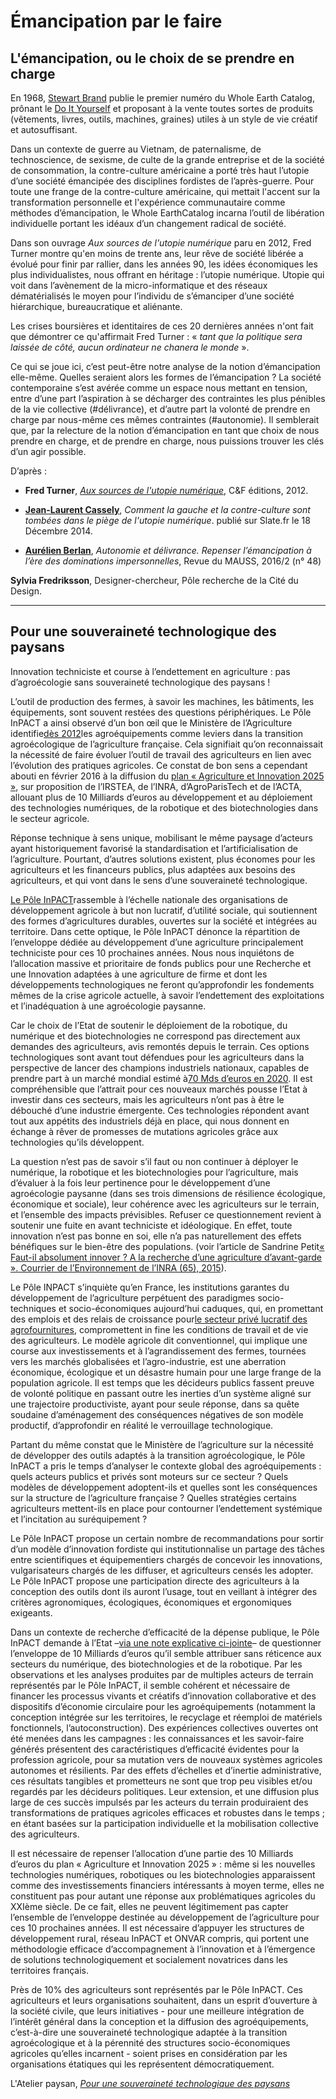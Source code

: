 # Émancipation par le faire

## L'émancipation, ou le choix de se prendre en charge

En 1968, [Stewart Brand](https://fr.wikipedia.org/wiki/Stewart_Brand) publie le premier numéro du Whole Earth Catalog, prônant le [Do It Yourself](https://fr.wikipedia.org/wiki/Do_it_yourself) et proposant à la vente toutes sortes de produits \(vêtements, livres, outils, machines, graines\) utiles à un style de vie créatif et autosuffisant.

Dans un contexte de guerre au Vietnam, de paternalisme, de technoscience, de sexisme, de culte de la grande entreprise et de la société de consommation, la contre-culture américaine a porté très haut l’utopie d’une société émancipée des disciplines fordistes de l’après-guerre. Pour toute une frange de la contre-culture américaine, qui mettait l'accent sur la transformation personnelle et l'expérience communautaire comme méthodes d’émancipation, le Whole EarthCatalog incarna l’outil de libération individuelle portant les idéaux d’un changement radical de société.

Dans son ouvrage _Aux sources de l'utopie numérique_ paru en 2012, Fred Turner montre qu'en moins de trente ans, leur rêve de société libérée a évolué pour finir par rallier, dans les années 90, les idées économiques les plus individualistes, nous offrant en héritage : l’utopie numérique. Utopie qui voit dans l’avènement de la micro-informatique et des réseaux dématérialisés le moyen pour l’individu de s’émanciper d’une société hiérarchique, bureaucratique et aliénante.

Les crises boursières et identitaires de ces 20 dernières années n'ont fait que démontrer ce qu'affirmait Fred Turner : « _tant que la politique sera laissée de côté, aucun ordinateur ne chanera le monde_ ».

Ce qui se joue ici, c’est peut-être notre analyse de la notion d’émancipation elle-même. Quelles seraient alors les formes de l’émancipation ? La société contemporaine s’est avérée comme un espace nous mettant en tension, entre d’une part l’aspiration à se décharger des contraintes les plus pénibles de la vie collective \(\#délivrance\), et d’autre part la volonté de prendre en charge par nous-même ces mêmes contraintes \(\#autonomie\). Il semblerait que, par la relecture de la notion d’émancipation en tant que choix de nous prendre en charge, et de prendre en charge, nous puissions trouver les clés d’un agir possible.

D’après :

* **Fred Turner**, [_Aux sources de l'utopie numérique_](http://cfeditions.com/Turner/), C&F éditions, 2012.

* [**Jean-Laurent Cassely**](http://www.slate.fr/source/jean-laurent-cassely), _Comment la gauche et la contre-culture sont tombées dans le piège de l'utopie numérique_. publié sur Slate.fr le 18 Décembre 2014.

* [**Aurélien Berlan**](https://www.cairn.info/publications-de-Berlan-Aurélien--80289.htm), _Autonomie et délivrance. Repenser l’émancipation à l’ère des dominations impersonnelles_, Revue du MAUSS, 2016/2 \(n° 48\)

**Sylvia Fredriksson**, Designer-chercheur, Pôle recherche de la Cité du Design.

---

## **Pour une souveraineté technologique des paysans**

Innovation techniciste et course à l’endettement en agriculture : pas d’agroécologie sans souveraineté technologique des paysans !

L’outil de production des fermes, à savoir les machines, les bâtiments, les équipements, sont souvent restées des questions périphériques. Le Pôle InPACT a ainsi observé d’un bon œil que le Ministère de l’Agriculture identifie[dès 2012](http://agriculture.gouv.fr/remise-du-rapport-sur-lagro-ecologie-par-marion-guillou-stephane-le-foll-0)les agroéquipements comme leviers dans la transition agroécologique de l’agriculture française. Cela signifiait qu’on reconnaissait la nécessité de faire évoluer l’outil de travail des agriculteurs en lien avec l’évolution des pratiques agricoles. Ce constat de bon sens a cependant abouti en février 2016 à la diffusion du [plan « Agriculture et Innovation 2025 »](http://agriculture.gouv.fr/plan-agriculture-innovation-2025-premier-bilan-des-actions), sur proposition de l’IRSTEA, de l’INRA, d’AgroParisTech et de l’ACTA, allouant plus de 10 Milliards d’euros au développement et au déploiement des technologies numériques, de la robotique et des biotechnologies dans le secteur agricole.

Réponse technique à sens unique, mobilisant le même paysage d’acteurs ayant historiquement favorisé la standardisation et l’artificialisation de l’agriculture. Pourtant, d’autres solutions existent, plus économes pour les agriculteurs et les financeurs publics, plus adaptées aux besoins des agriculteurs, et qui vont dans le sens d’une souveraineté technologique.

[Le Pôle InPACT](http://agricultures-alternatives.org/rubrique12.html)rassemble à l’échelle nationale des organisations de développement agricole à but non lucratif, d’utilité sociale, qui soutiennent des formes d’agricultures durables, ouvertes sur la société et intégrées au territoire. Dans cette optique, le Pôle InPACT dénonce la répartition de l’enveloppe dédiée au développement d’une agriculture principalement techniciste pour ces 10 prochaines années. Nous nous inquiétons de l’allocation massive et prioritaire de fonds publics pour une Recherche et une Innovation adaptées à une agriculture de firme et dont les développements technologiques ne feront qu’approfondir les fondements mêmes de la crise agricole actuelle, à savoir l’endettement des exploitations et l’inadéquation à une agroécologie paysanne.

Car le choix de l’Etat de soutenir le déploiement de la robotique, du numérique et des biotechnologies ne correspond pas directement aux demandes des agriculteurs, avis remontés depuis le terrain. Ces options technologiques sont avant tout défendues pour les agriculteurs dans la perspective de lancer des champions industriels nationaux, capables de prendre part à un marché mondial estimé à[70 Mds d’euros en 2020](http://www.agrapresse.fr/le-march-mondial-des-robots-agricoles-va-passer-de-3-73-mrd-d-ici-2024-art412853-6.html?Itemid=339). Il est compréhensible que l’attrait pour ces nouveaux marchés pousse l’Etat à investir dans ces secteurs, mais les agriculteurs n’ont pas à être le débouché d’une industrie émergente. Ces technologies répondent avant tout aux appétits des industriels déjà en place, qui nous donnent en échange à rêver de promesses de mutations agricoles grâce aux technologies qu’ils développent.

La question n’est pas de savoir s’il faut ou non continuer à déployer le numérique, la robotique et les biotechnologies pour l’agriculture, mais d’évaluer à la fois leur pertinence pour le développement d’une agroécologie paysanne \(dans ses trois dimensions de résilience écologique, économique et sociale\), leur cohérence avec les agriculteurs sur le terrain, et l’ensemble des impacts prévisibles. Refuser ce questionnement revient à soutenir une fuite en avant techniciste et idéologique. En effet, toute innovation n’est pas bonne en soi, elle n’a pas naturellement des effets bénéfiques sur le bien-être des populations. \(voir l’article de Sandrine Petit[« Faut-il absolument innover ? A la recherche d’une agriculture d’avant-garde ». Courrier de l’Environnement de l’INRA \(65\), 2015](https://hal.archives-ouvertes.fr/hal-01222751/file/3-C65Petit.pdf)\).

Le Pôle INPACT s’inquiète qu’en France, les institutions garantes du développement de l’agriculture perpétuent des paradigmes socio-techniques et socio-économiques aujourd’hui caduques, qui, en promettant des emplois et des relais de croissance pour[le secteur privé lucratif des agrofournitures](http://www.lemonde.fr/economie/article/2016/10/12/les-ventes-de-tracteurs-plongent-en-france_5012168_3234.html), compromettent in fine les conditions de travail et de vie des agriculteurs. Le modèle agricole dit conventionnel, qui implique une course aux investissements et à l’agrandissement des fermes, tournées vers les marchés globalisées et l’agro-industrie, est une aberration économique, écologique et un désastre humain pour une large frange de la population agricole. Il est temps que les décideurs publics fassent preuve de volonté politique en passant outre les inerties d’un système aligné sur une trajectoire productiviste, ayant pour seule réponse, dans sa quête soudaine d’aménagement des conséquences négatives de son modèle productif, d’approfondir en réalité le verrouillage technologique.

Partant du même constat que le Ministère de l’agriculture sur la nécessité de développer des outils adaptés à la transition agroécologique, le Pôle InPACT a pris le temps d’analyser le contexte global des agroéquipements : quels acteurs publics et privés sont moteurs sur ce secteur ? Quels modèles de développement adoptent-ils et quelles sont les conséquences sur la structure de l’agriculture française ? Quelles stratégies certains agriculteurs mettent-ils en place pour contourner l’endettement systémique et l’incitation au suréquipement ?

Le Pôle InPACT propose un certain nombre de recommandations pour sortir d’un modèle d’innovation fordiste qui institutionnalise un partage des tâches entre scientifiques et équipementiers chargés de concevoir les innovations, vulgarisateurs chargés de les diffuser, et agriculteurs censés les adopter. Le Pôle InPACT propose une participation directe des agriculteurs à la conception des outils dont ils auront l’usage, tout en veillant à intégrer des critères agronomiques, écologiques, économiques et ergonomiques exigeants.

Dans un contexte de recherche d’efficacité de la dépense publique, le Pôle InPACT demande à l’Etat –[via une note explicative ci-jointe](http://www.latelierpaysan.org/IMG/pdf/impression_plaidoyer_long_janv_17.pdf)– de questionner l’enveloppe de 10 Milliards d’euros qu’il semble attribuer sans réticence aux secteurs du numérique, des biotechnologies et de la robotique. Par les observations et les analyses produites par de multiples acteurs de terrain représentés par le Pôle InPACT, il semble cohérent et nécessaire de financer les processus vivants et créatifs d’innovation collaborative et des dispositifs d’économie circulaire pour les agroéquipements \(notamment la conception intégrée sur les territoires, le recyclage et réemploi de matériels fonctionnels, l’autoconstruction\). Des expériences collectives ouvertes ont été menées dans les campagnes : les connaissances et les savoir-faire générés présentent des caractéristiques d’efficacité évidentes pour la profession agricole, pour sa mutation vers de nouveaux systèmes agricoles autonomes et résilients. Par des effets d’échelles et d’inertie administrative, ces résultats tangibles et prometteurs ne sont que trop peu visibles et/ou regardés par les décideurs politiques. Leur extension, et une diffusion plus large de ces succès impulsés par les acteurs du terrain produiraient des transformations de pratiques agricoles efficaces et robustes dans le temps ; en étant basées sur la participation individuelle et la mobilisation collective des agriculteurs.

Il est nécessaire de repenser l’allocation d’une partie des 10 Milliards d’euros du plan « Agriculture et Innovation 2025 » : même si les nouvelles technologies numériques, robotiques ou les biotechnologies apparaissent comme des investissements financiers intéressants à moyen terme, elles ne constituent pas pour autant une réponse aux problématiques agricoles du XXIème siècle. De ce fait, elles ne peuvent légitimement pas capter l’ensemble de l’enveloppe destinée au développement de l’agriculture pour ces 10 prochaines années. Il est nécessaire d’appuyer les structures de développement rural, réseau InPACT et ONVAR compris, qui portent une méthodologie efficace d’accompagnement à l’innovation et à l’émergence de solutions technologiquement et socialement novatrices dans les territoires français.

Près de 10% des agriculteurs sont représentés par le Pôle InPACT. Ces agriculteurs et leurs organisations souhaitent, dans un esprit d’ouverture à la société civile, que leurs initiatives - pour une meilleure intégration de l’intérêt général dans la conception et la diffusion des agroéquipements, c’est-à-dire une souveraineté technologique adaptée à la transition agroécologique et à la pérennité des structures socio-économiques agricoles qu’elles incarnent - soient prises en considération par les organisations étatiques qui les représentent démocratiquement.  


L'Atelier paysan, [_Pour une souveraineté technologique des paysans_](http://www.latelierpaysan.org/Pour-une-souverainete-technologique-des-paysans)

